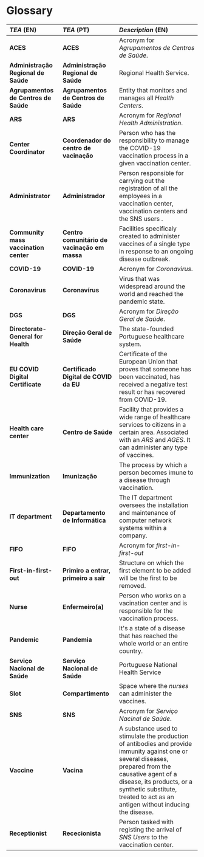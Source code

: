 # Glossary

| **_TEA_** (EN)                         | **_TEA_** (PT)                               | **_Description_** (EN)                                                                                                                                                                                                                                               |                                       
|:---------------------------------------|:---------------------------------------------|:---------------------------------------------------------------------------------------------------------------------------------------------------------------------------------------------------------------------------------------------------------------------|
| **ACES**                               | **ACES**                                     | Acronym for _Agrupamentos de Centros de Saúde_.                                                                                                                                                                                                                     |
| **Administração Regional de Saúde** | **Administração Regional de Saúde**       | Regional Health Service.                                                                                                                                                                                                                                             |
| **Agrupamentos de Centros de Saúde**  | **Agrupamentos de Centros de Saúde**        | Entity that monitors and manages all _Health Centers_.                                                                                                                                                                                                               |
| **ARS**                                | **ARS**                                      | Acronym for _Regional Health Administration_.                                                                                                                                                                                                                        |
| **Center Coordinator**                 | **Coordenador do centro de vacinação**       | Person who has the responsibility to manage the COVID-19 vaccination process in a given vaccination center.                                                                                                                                                          |
| **Administrator**                      | **Administrador**                            | Person responsible for carrying out the registration of all the employees in a vaccination center, vaccination centers and the SNS users .                                                                                                                           |
| **Community mass vaccination center**  | **Centro comunitário de vacinação em massa** | Facilities specificaly created to administer vaccines of a single type in response to an ongoing disease outbreak.                                                                                                                                                   |
| **COVID-19**                           | **COVID-19**                                 | Acronym for _Coronavirus_.                                                                                                                                                                                                                                           |
| **Coronavirus**                        | **Coronavírus**                              | Virus that was widespread around the world and reached the pandemic state.                                                                                                                                                                                           |
| **DGS**                                | **DGS**                                      | Acronym for _Direção Geral de Saúde_.                                                                                                                                                                                                                                |
| **Directorate-General for Health**     | **Direção Geral de Saúde**                   | The state-founded Portuguese healthcare system.                                                                                                                                                                                                                      |
| **EU COVID Digital Certificate**       | **Certificado Digital de COVID da EU**       | Certificate of the European Union that proves that someone has been vaccinated, has received a negative test result or has recovered from COVID-19.                                                                                                                  |
| **Health care center**                 | **Centro de Saúde**                          | Facility that provides a wide range of healthcare services to citizens in a certain area. Associated with an _ARS_ and _AGES_. It can administer any type of vaccines.                                                                                               |
| **Immunization**                       | **Imunização**                               | The process by which a person becomes imune to a disease through vaccination.                                                                                                                                                                                        |
| **IT department**                      | **Departamento de Informática**              | The IT department oversees the installation and maintenance of computer network systems within a company.                                                                                                                                                            |
| **FIFO**                               | **FIFO**                                     | Acronym for _first-in-first-out_                                                                                                                                                                                                                                     |
| **First-in-first-out**                 | **Primiro a entrar, primeiro a sair**        | Structure on which the first element to be added will be the first to be removed.                                                                                                                                                                                    |
| **Nurse**                              | **Enfermeiro(a)**                            | Person who works on a vacination center and is responsible for the vaccination process.                                                                                                                                                                              |
| **Pandemic**                           | **Pandemia**                                 | It's a state of a disease that has reached the whole world or an entire country.                                                                                                                                                                                     |
| **Serviço Nacional de Saúde**          | **Serviço Nacional de Saúde**                | Portuguese National Health Service                                                                                                                                                                                                                                   |
| **Slot**                               | **Compartimento**                            | Space where the _nurses_ can administer the vaccines.                                                                                                                                                                                                                |
| **SNS**                                | **SNS**                                      | Acronym for _Serviço Nacinal de Saúde_.                                                                                                                                                                                                                              |
| **Vaccine**                            | **Vacina**                                   | A substance used to stimulate the production of antibodies and provide immunity against one or several diseases, prepared from the causative agent of a disease, its products, or a synthetic substitute, treated to act as an antigen without inducing the disease. |
| **Receptionist**                       | **Rececionista**                             | Person tasked with registing the arrival of _SNS Users_ to the vaccination center.                                                                                                                                                                                   | 






